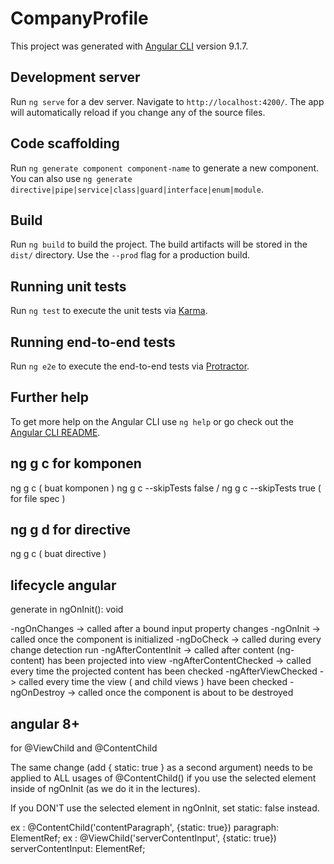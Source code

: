 # CompanyProfile

This project was generated with [Angular CLI](https://github.com/angular/angular-cli) version 9.1.7.

## Development server

Run `ng serve` for a dev server. Navigate to `http://localhost:4200/`. The app will automatically reload if you change any of the source files.

## Code scaffolding

Run `ng generate component component-name` to generate a new component. You can also use `ng generate directive|pipe|service|class|guard|interface|enum|module`.

## Build

Run `ng build` to build the project. The build artifacts will be stored in the `dist/` directory. Use the `--prod` flag for a production build.

## Running unit tests

Run `ng test` to execute the unit tests via [Karma](https://karma-runner.github.io).

## Running end-to-end tests

Run `ng e2e` to execute the end-to-end tests via [Protractor](http://www.protractortest.org/).

## Further help

To get more help on the Angular CLI use `ng help` or go check out the [Angular CLI README](https://github.com/angular/angular-cli/blob/master/README.md).


## ng g c for komponen

ng g c ( buat komponen ) 
ng g c --skipTests false / ng g c --skipTests true ( for file spec )

## ng g d for directive

ng g c ( buat directive )

## lifecycle angular

generate in ngOnInit(): void 

-ngOnChanges -> called after a bound input property changes
-ngOnInit -> called once the component is initialized
-ngDoCheck -> called during every change detection run
-ngAfterContentInit -> called after content (ng-content) has been projected into view
-ngAfterContentChecked -> called every time the projected content has been checked
-ngAfterViewChecked -> called every time the view ( and child views ) have been checked 
-ngOnDestroy -> called once the component is about to be destroyed

## angular 8+

for @ViewChild and @ContentChild

The same change (add { static: true } as a second argument) needs to be applied to ALL usages of @ContentChild() if you use the selected element inside of ngOnInit (as we do it in the lectures).

If you DON'T use the selected element in ngOnInit, set static: false instead.

ex : @ContentChild('contentParagraph', {static: true}) paragraph: ElementRef;
ex : @ViewChild('serverContentInput', {static: true}) serverContentInput: ElementRef;